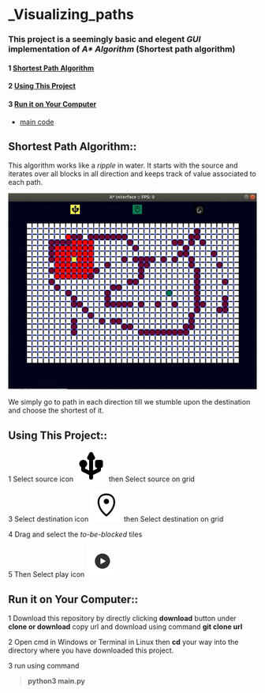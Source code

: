 # _Visualizing_paths

### This project is a seemingly basic and elegent  *GUI*  implementation of _A* Algorithm_ (Shortest path algorithm)

#### 1 [Shortest Path Algorithm](#shortest-path-algorithm)
#### 2 [Using This Project](#using-this-project)
#### 3 [Run it on Your Computer](#run-it-on-your-computer)

- [main code](main.py)
## Shortest Path Algorithm::

This algorithm works like a *ripple* in water. It starts with the source and iterates over all blocks in all direction and
keeps track of value associated to each path.

![](Png/1.gif)

We simply go to path in each direction till we stumble upon the destination and choose the shortest of it.


## Using This Project::

1 Select source icon  ![](Png/source.png)
 then Select source on grid

3 Select destination icon  ![](Png/dst.png) 
 then Select destination on grid

4 Drag and select the *to-be-blocked* tiles

5 Then Select play icon ![](Png/play.png)


## Run it on Your Computer::

1 Download this repository by directly clicking **download** button under **clone or download**
  copy url and download using command **git clone url**
  
2 Open cmd in Windows or Terminal in Linux then **cd** your way into the directory where you have
  downloaded this project.
  
3 run using command
>**python3 main.py**
